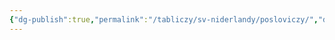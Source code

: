 ```yaml
---
{"dg-publish":true,"permalink":"/tabliczy/sv-niderlandy/posloviczy/","dgPassFrontmatter":true}
---
```



